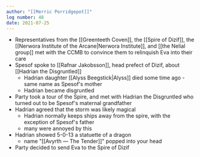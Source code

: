 ```yaml
---
author: "[[Merric Porridgepot]]"
log number: 48
date: 2021-07-25
---
```

- Representatives from the [[Greenteeth Coven]], the [[Spire of Dizif]], the [[Nerwora Institute of the Arcane|Nerwora Institute]], and [[the Nelial group]] met with the CCMB to convince them to relinquish Eva into their care
- Spesof spoke to [[Rafnar Jakobsson]], head prefect of Dizif, about [[Hadrian the Disgruntled]]
    - Hadrian daughter [[Alyss Beegstick|Alyss]] died some time ago - same name as Spesof's mother
    - Hadrian became disgruntled
- Party took a tour of the Spire, and met with Hadrian the Disgruntled who turned out to be Spesof's maternal grandfather
- Hadrian agreed that the storm was likely magical
    - Hadrian normally keeps ships away from the spire, with the exception of Spesof's father
    - many were annoyed by this
- Hadrian showed 5-0-13 a statuette of a dragon
    - name "[[Avyrth ― The Tender]]" popped into your head
- Party decided to send Eva to the Spire of Dizif